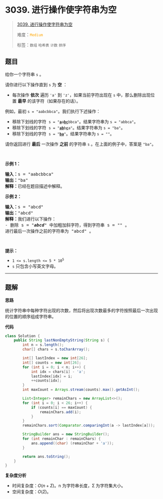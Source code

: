 # 3039. 进行操作使字符串为空

> [3039. 进行操作使字符串为空](https://leetcode.cn/problems/apply-operations-to-make-string-empty/)
>
> 难度：<font color=orange>`Medium`</font>
>
> 标签：`数组` `哈希表` `计数` `排序`

## 题目

<p>给你一个字符串&nbsp;<code>s</code>&nbsp;。</p>

<p>请你进行以下操作直到 <code>s</code>&nbsp;为 <strong>空</strong>&nbsp;：</p>

<ul>
	<li>每次操作 <strong>依次</strong> 遍历 <code>'a'</code> 到 <code>'z'</code>，如果当前字符出现在 <code>s</code> 中，那么删除出现位置&nbsp;<strong>最早</strong>&nbsp;的该字符（如果存在的话）。</li>
</ul>

<p>例如，最初 <code>s = "aabcbbca"</code>。我们执行下述操作：</p>

<ul>
	<li>移除下划线的字符&nbsp; <code>s = "<u><strong>a</strong></u>a<u><strong>bc</strong></u>bbca"</code>。结果字符串为 <code>s = "abbca"</code>。</li>
	<li>移除下划线的字符&nbsp; <code>s = "<u><strong>ab</strong></u>b<u><strong>c</strong></u>a"</code>。结果字符串为 <code>s = "ba"</code>。</li>
	<li>移除下划线的字符&nbsp; <code>s = "<u><strong>ba</strong></u>"</code>。结果字符串为 <code>s = ""</code>。</li>
</ul>

<p>请你返回进行 <strong>最后</strong>&nbsp;一次操作 <strong>之前</strong>&nbsp;的字符串<em>&nbsp;</em><code>s</code><em>&nbsp;</em>。在上面的例子中，答案是&nbsp;<code>"ba"</code>。</p>

<p>&nbsp;</p>

<p><strong class="example">示例 1：</strong></p>

<pre>
<b>输入：</b>s = "aabcbbca"
<b>输出：</b>"ba"
<b>解释：</b>已经在题目描述中解释。
</pre>

<p><strong class="example">示例 2：</strong></p>

<pre>
<b>输入：</b>s = "abcd"
<b>输出：</b>"abcd"
<b>解释：</b>我们进行以下操作：
- 删除 s = "<em><strong>abcd</strong></em>" 中加粗加斜字符，得到字符串 s = "" 。
进行最后一次操作之前的字符串为 "abcd" 。
</pre>

<p>&nbsp;</p>

<p><strong>提示：</strong></p>

<ul>
	<li><code>1 &lt;= s.length &lt;= 5 * 10<sup>5</sup></code></li>
	<li><code>s</code>&nbsp;只包含小写英文字母。</li>
</ul>


--------------------

## 题解

**思路**

统计字符串中每种字符出现的次数，然后将出现次数最多的字符按照最后一次出现的位置的顺序组成字符串。

**代码**

```java
class Solution {
    public String lastNonEmptyString(String s) {
        int n = s.length();
        char[] chars = s.toCharArray();

        int[] lastIndex = new int[26];
        int[] counts = new int[26];
        for (int i = 0; i < n; i++) {
            int idx = chars[i] - 'a';
            lastIndex[idx] = i;
            ++counts[idx];
        }
        int maxCount = Arrays.stream(counts).max().getAsInt();

        List<Integer> remainChars = new ArrayList<>();
        for (int i = 0; i < 26; i++) {
            if (counts[i] == maxCount) {
                remainChars.add(i);
            }
        }
        remainChars.sort(Comparator.comparingInt(a -> lastIndex[a]));

        StringBuilder ans = new StringBuilder();
        for (int remainChar : remainChars) {
            ans.append((char) (remainChar + 'a'));
        }

        return ans.toString();
    }
}
```

**复杂度分析**

- 时间复杂度：$O(n + Ʃ)$。n 为字符串长度，Ʃ 为字符集大小。
- 空间复杂度：$O(Ʃ)$。
